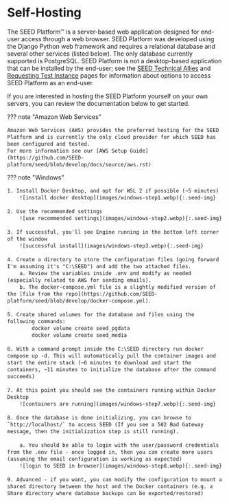 # Self-Hosting

The SEED Platform™ is a server-based web application designed for end-user access through a web browser. SEED Platform was developed using the Django Python web framework and requires a relational database and several other services (listed below). The only database currently supported is PostgreSQL. SEED Platform is not a desktop-based application that can be installed by the end-user; see the [SEED Technical Allies](technical_ally.md) and [Requesting Test Instance](test_instance_request.md) pages for information about options to access SEED Platform as an end-user.

If you are interested in hosting the SEED Platform yourself on your own servers, you can review the documentation below to get started. 


??? note "Amazon Web Services"

	Amazon Web Services (AWS) provides the preferred hosting for the SEED Platform and is currently the only cloud provider for which SEED has been configured and tested.
	For more information see our [AWS Setup Guide](https://github.com/SEED-platform/seed/blob/develop/docs/source/aws.rst)

??? note "Windows"

	1. Install Docker Desktop, and opt for WSL 2 if possible (~5 minutes)
		![install docker desktop](images/windows-step1.webp){:.seed-img}

	2. Use the recommended settings
		![use recommended settings](images/windows-step2.webp){:.seed-img}

	3. If successful, you'll see Engine running in the bottom left corner of the window
		![successful install](images/windows-step3.webp){:.seed-img}

	4. Create a directory to store the configuration files (going forward I'm assuming it's "C:\SEED") and add the two attached files.
		a. Review the variables inside .env and modify as needed (especially related to AWS for sending emails).
		b. The docker-compose.yml file is a slightly modified version of the [file from the repo](https://github.com/SEED-platform/seed/blob/develop/docker-compose.yml).

	5. Create shared volumes for the database and files using the following commands:
			docker volume create seed_pgdata
			docker volume create seed_media

	6. With a command prompt inside the C:\SEED directory run docker compose up -d. This will automatically pull the container images and start the entire stack (~6 minutes to download and start the containers, ~11 minutes to initialize the database after the command succeeds)

	7. At this point you should see the containers running within Docker Desktop
		![containers are running](images/windows-step7.webp){:.seed-img}

	8. Once the database is done initializing, you can browse to `http://localhost/` to access SEED (If you see a 502 Bad Gateway message, then the initialization step is still running).

		a. You should be able to login with the user/password credentials from the .env file - once logged in, then you can create more users (assuming the email configuration is working as expected)
		![login to SEED in browser](images/windows-step8.webp){:.seed-img}

	9. Advanced - if you want, you can modify the configuration to mount a shared directory between the host and the Docker containers (e.g. a Share directory where database backups can be exported/restored)